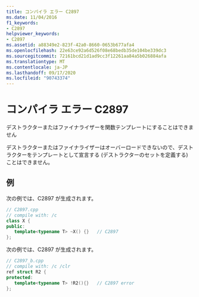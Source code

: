 ```yaml
---
title: コンパイラ エラー C2897
ms.date: 11/04/2016
f1_keywords:
- C2897
helpviewer_keywords:
- C2897
ms.assetid: a88349e2-823f-42a0-8660-0653b677afa4
ms.openlocfilehash: 22e63ce92a6d526f08e68bedb35de104be339dc3
ms.sourcegitcommit: 72161bcd21d1ad9cc3f12261aa84a5b026884afa
ms.translationtype: MT
ms.contentlocale: ja-JP
ms.lasthandoff: 09/17/2020
ms.locfileid: "90743374"
---
```

# <a name="compiler-error-c2897"></a>コンパイラ エラー C2897

デストラクターまたはファイナライザーを関数テンプレートにすることはできません

デストラクターまたはファイナライザーはオーバーロードできないので、デストラクターをテンプレートとして宣言する (デストラクターのセットを定義する) ことはできません。

## <a name="examples"></a>例

次の例では、C2897 が生成されます。

```cpp
// C2897.cpp
// compile with: /c
class X {
public:
   template<typename T> ~X() {}   // C2897
};
```

次の例では、C2897 が生成されます。

```cpp
// C2897_b.cpp
// compile with: /c /clr
ref struct R2 {
protected:
   template<typename T> !R2(){}   // C2897 error
};
```
